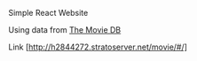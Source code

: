 Simple React Website

Using data from  [The Movie DB](https://www.themoviedb.org/)


Link [http://h2844272.stratoserver.net/movie/#/]